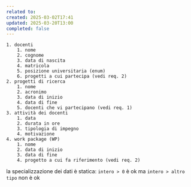```yaml
---
related to: 
created: 2025-03-02T17:41
updated: 2025-03-20T13:00
completed: false
---
```

```
1. docenti
	1. nome
	2. cognome
	3. data di nascita
	4. matricola
	5. posizione universitaria (enum)
	6. progetti a cui partecipa (vedi req. 2)
2. progetti di ricerca
	1. nome
	2. acronimo
	3. data di inizio
	4. data di fine
	5. docenti che vi partecipano (vedi req. 1)
3. attività dei docenti
	1. data 
	2. durata in ore
	3. tipologia di impegno
	4. motivazione
4. work package (WP)
	1. nome
	2. data di inizio
	3. data di fine
	4. progetto a cui fa riferimento (vedi req. 2)
```

la specializzazione dei dati è statica: `intero > 0` è ok ma `intero > altro tipo` non è ok